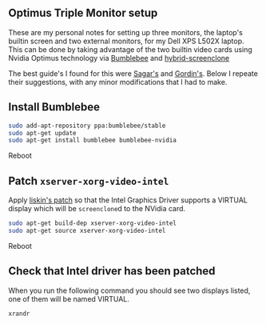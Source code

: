 ## Optimus Triple Monitor setup

These are my personal notes for setting up three monitors, the laptop's builtin 
screen and two external monitors, for my Dell XPS L502X laptop.
This can be done by taking advantage of the two builtin video cards using 
Nvidia Optimus technology via [Bumblebee](http://bumblebee-project.org/) and
[hybrid-screenclone](https://github.com/liskin/hybrid-screenclone)

The best guide's I found for this were [Sagar's](http://sagark.org/optimal-ubuntu-graphics-setup-for-thinkpads/) 
and [Gordin's](http://blog.gordin.de/post/optimus-guide). 
Below I repeate their suggestions, with any minor modifications that I had to make.

## Install Bumblebee

```sh
sudo add-apt-repository ppa:bumblebee/stable
sudo apt-get update
sudo apt-get install bumblebee bumblebee-nvidia
```

Reboot

## Patch `xserver-xorg-video-intel`

Apply [liskin's patch](https://github.com/liskin/patches/blob/master/hacks/xserver-xorg-video-intel-2.18.0_virtual_crtc.patch) 
so that the Intel Graphics Driver supports a VIRTUAL display which will be `screenclone`d to the NVidia card.

```sh
sudo apt-get build-dep xserver-xorg-video-intel
sudo apt-get source xserver-xorg-video-intel

```

Reboot

## Check that Intel driver has been patched

When you run the following command you should see two displays listed, one of them will be named VIRTUAL.

```sh
xrandr
```

